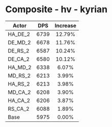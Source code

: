 # Composite - hv - kyrian
| Actor | DPS | Increase |
|---|:---:|:---:|
|HA_DE_2|6739|12.79%|
|DE_MD_2|6678|11.76%|
|DE_RS_2|6587|10.24%|
|DE_CA_2|6580|10.12%|
|HA_MD_2|6338|6.07%|
|MD_RS_2|6213|3.99%|
|HA_RS_2|6213|3.98%|
|MD_CA_2|6208|3.90%|
|HA_CA_2|6206|3.87%|
|RS_CA_2|6088|1.89%|
|Base|5975|0.00%|
